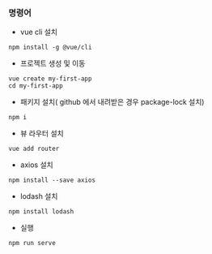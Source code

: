 ### 명령어

- vue cli 설치

```
npm install -g @vue/cli
```

- 프로젝트 생성 및 이동

```
vue create my-first-app
cd my-first-app
```

- 패키지 설치( github 에서 내려받은 경우 package-lock 설치)

```
npm i 
```

- 뷰 라우터 설치

```
vue add router
```

- axios 설치

```
npm install --save axios
```

- lodash 설치

```
npm install lodash
```

- 실행

```
npm run serve
```

